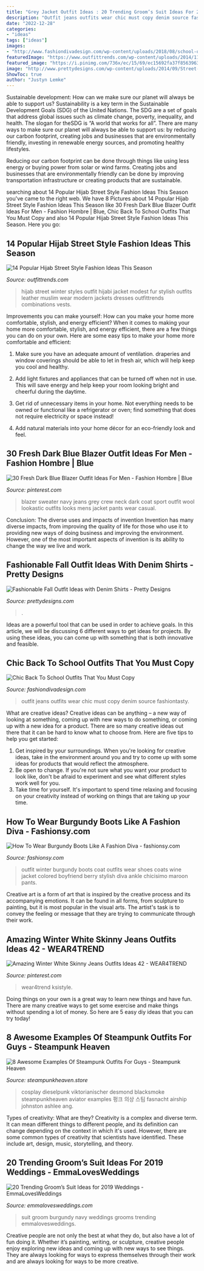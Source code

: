```yaml
---
title: "Grey Jacket Outfit Ideas : 20 Trending Groom’s Suit Ideas For 2019 Weddings"
description: "Outfit jeans outfits wear chic must copy denim source fashiontasty"
date: "2022-12-28"
categories:
- "ideas"
tags: ["ideas"]
images:
- "http://www.fashiondivadesign.com/wp-content/uploads/2018/08/school-outfits-.jpg"
featuredImage: "https://www.outfittrends.com/wp-content/uploads/2014/11/Hijab-with-Leather-Jacket.jpg"
featured_image: "https://i.pinimg.com/736x/ec/15/69/ec15692fa37f856396367fc8d3cd45dc.jpg"
image: "http://www.prettydesigns.com/wp-content/uploads/2014/09/Street-Style-Outfit-Idea-with-Denim-Shirt.jpg"
ShowToc: true
author: "Justyn Lemke"
---
```



Sustainable development: How can we make sure our planet will always be able to support us?
Sustainability is a key term in the Sustainable Development Goals (SDG) of the United Nations. The SDG are a set of goals that address global issues such as climate change, poverty, inequality, and health. The slogan for theSDG is “A world that works for all”.
There are many ways to make sure our planet will always be able to support us: by reducing our carbon footprint, creating jobs and businesses that are environmentally friendly, investing in renewable energy sources, and promoting healthy lifestyles.

Reducing our carbon footprint can be done through things like using less energy or buying power from solar or wind farms. Creating jobs and businesses that are environmentally friendly can be done by improving transportation infrastructure or creating products that are sustainable.

	

		
searching about 14 Popular Hijab Street Style Fashion Ideas This Season you've came to the right web. We have 8 Pictures about 14 Popular Hijab Street Style Fashion Ideas This Season like 30 Fresh Dark Blue Blazer Outfit Ideas For Men - Fashion Hombre | Blue, Chic Back To School Outfits That You Must Copy and also 14 Popular Hijab Street Style Fashion Ideas This Season. Here you go:
		
    
## 14 Popular Hijab Street Style Fashion Ideas This Season

<img loading=lazy src="https://www.outfittrends.com/wp-content/uploads/2014/11/Hijab-with-Leather-Jacket.jpg" onerror="this.onerror=null;this.src='https://tse2.mm.bing.net/th?id=OIP.4V3RCAqqBDE3Cp75xz_dsQHaLH&amp;pid=15.1';" alt="14 Popular Hijab Street Style Fashion Ideas This Season">

_Source: outfittrends.com_

>hijab street winter styles outfit hijabi jacket modest fur stylish outfits leather muslim wear modern jackets dresses outfittrends combinations vests. 

	

Improvements you can make yourself: How can you make your home more comfortable, stylish, and energy efficient?
When it comes to making your home more comfortable, stylish, and energy efficient, there are a few things you can do on your own. Here are some easy tips to make your home more comfortable and efficient: 
1. Make sure you have an adequate amount of ventilation. draperies and window coverings should be able to let in fresh air, which will help keep you cool and healthy.

2. Add light fixtures and appliances that can be turned off when not in use. This will save energy and help keep your room looking bright and cheerful during the daytime.

3. Get rid of unnecessary items in your home. Not everything needs to be owned or functional like a refrigerator or oven; find something that does not require electricity or space instead!

4. Add natural materials into your home décor for an eco-friendly look and feel.

    
## 30 Fresh Dark Blue Blazer Outfit Ideas For Men - Fashion Hombre | Blue

<img loading=lazy src="https://i.pinimg.com/736x/5b/4b/d8/5b4bd8e7394d501ff635cf19e96c92c3.jpg" onerror="this.onerror=null;this.src='https://tse4.mm.bing.net/th?id=OIP.Nje7Y22wXaYC6oqbB_zb_QHaLJ&amp;pid=15.1';" alt="30 Fresh Dark Blue Blazer Outfit Ideas For Men - Fashion Hombre | Blue">

_Source: pinterest.com_

>blazer sweater navy jeans grey crew neck dark coat sport outfit wool lookastic outfits looks mens jacket pants wear casual. 

	

Conclusion: The diverse uses and impacts of invention
Invention has many diverse impacts, from improving the quality of life for those who use it to providing new ways of doing business and improving the environment. However, one of the most important aspects of invention is its ability to change the way we live and work.

    
## Fashionable Fall Outfit Ideas With Denim Shirts - Pretty Designs

<img loading=lazy src="http://www.prettydesigns.com/wp-content/uploads/2014/09/Street-Style-Outfit-Idea-with-Denim-Shirt.jpg" onerror="this.onerror=null;this.src='https://tse4.mm.bing.net/th?id=OIP.MbQDV56C3-koPvwaEph_dgHaMM&amp;pid=15.1';" alt="Fashionable Fall Outfit Ideas with Denim Shirts - Pretty Designs">

_Source: prettydesigns.com_

>. 

	

Ideas are a powerful tool that can be used in order to achieve goals. In this article, we will be discussing 6 different ways to get ideas for projects. By using these ideas, you can come up with something that is both innovative and feasible.

    
## Chic Back To School Outfits That You Must Copy

<img loading=lazy src="http://www.fashiondivadesign.com/wp-content/uploads/2018/08/school-outfits-.jpg" onerror="this.onerror=null;this.src='https://tse2.mm.bing.net/th?id=OIP.3DfbbyPKGgc-RbrQoXzPsQHaK1&amp;pid=15.1';" alt="Chic Back To School Outfits That You Must Copy">

_Source: fashiondivadesign.com_

>outfit jeans outfits wear chic must copy denim source fashiontasty. 

	

What are creative ideas?
Creative ideas can be anything – a new way of looking at something, coming up with new ways to do something, or coming up with a new idea for a product. There are so many creative ideas out there that it can be hard to know what to choose from. Here are five tips to help you get started: 
1) Get inspired by your surroundings. When you're looking for creative ideas, take in the environment around you and try to come up with some ideas for products that would reflect the atmosphere. 
2) Be open to change. If you're not sure what you want your product to look like, don't be afraid to experiment and see what different styles work well for you. 
3) Take time for yourself. It's important to spend time relaxing and focusing on your creativity instead of working on things that are taking up your time.

    
## How To Wear Burgundy Boots Like A Fashion Diva - Fashionsy.com

<img loading=lazy src="http://fashionsy.com/wp-content/uploads/2016/10/burgundy-coat-and-boots.jpg" onerror="this.onerror=null;this.src='https://tse1.mm.bing.net/th?id=OIP.8vDzvKDi3Zc-wKyi9ThquQHaLG&amp;pid=15.1';" alt="How To Wear Burgundy Boots Like A Fashion Diva - fashionsy.com">

_Source: fashionsy.com_

>outfit winter burgundy boots coat outfits wear shoes coats wine jacket colored boyfriend berry stylish diva ankle chicisimo maroon pants. 

	

Creative art is a form of art that is inspired by the creative process and its accompanying emotions. It can be found in all forms, from sculpture to painting, but it is most popular in the visual arts. The artist's task is to convey the feeling or message that they are trying to communicate through their work.

    
## Amazing Winter White Skinny Jeans Outfits Ideas 42 - WEAR4TREND

<img loading=lazy src="https://i.pinimg.com/736x/ec/15/69/ec15692fa37f856396367fc8d3cd45dc.jpg" onerror="this.onerror=null;this.src='https://tse3.mm.bing.net/th?id=OIP.h5FK_HzxWw9o-HI3Skj-cQHaXQ&amp;pid=15.1';" alt="Amazing Winter White Skinny Jeans Outfits Ideas 42 - WEAR4TREND">

_Source: pinterest.com_

>wear4trend ksistyle. 

	

Doing things on your own is a great way to learn new things and have fun. There are many creative ways to get some exercise and make things without spending a lot of money. So here are 5 easy diy ideas that you can try today!

    
## 8 Awesome Examples Of Steampunk Outfits For Guys - Steampunk Heaven

<img loading=lazy src="https://cdn.shopify.com/s/files/1/1682/2301/files/Steampunk_kid_zpszydd2ub4_1024x1024.jpg?v=1488504643" onerror="this.onerror=null;this.src='https://tse1.mm.bing.net/th?id=OIP.x2stOoA7IPhbsnJOBCSfZAHaLG&amp;pid=15.1';" alt="8 Awesome Examples Of Steampunk Outfits For Guys - Steampunk Heaven">

_Source: steampunkheaven.store_

>cosplay dieselpunk viktorianischer desmond blacksmoke steampunkheaven aviator examples 펑크 의상 스팀 fasnacht airship johnston ashlee ang. 

	

Types of creativity: What are they?
Creativity is a complex and diverse term. It can mean different things to different people, and its definition can change depending on the context in which it's used. However, there are some common types of creativity that scientists have identified. These include art, design, music, storytelling, and
theory.

    
## 20 Trending Groom’s Suit Ideas For 2019 Weddings - EmmaLovesWeddings

<img loading=lazy src="http://emmalovesweddings.com/wp-content/uploads/2018/09/navy-blue-and-burgundy-groom-wedding-suit-ideas.jpg" onerror="this.onerror=null;this.src='https://tse3.mm.bing.net/th?id=OIP.5CIJ_xLi5B39_EmI1jrilgHaLH&amp;pid=15.1';" alt="20 Trending Groom’s Suit Ideas for 2019 Weddings - EmmaLovesWeddings">

_Source: emmalovesweddings.com_

>suit groom burgundy navy weddings grooms trending emmalovesweddings. 

	

Creative people are not only the best at what they do, but also have a lot of fun doing it. Whether it’s painting, writing, or sculpture, creative people enjoy exploring new ideas and coming up with new ways to see things. They are always looking for ways to express themselves through their work and are always looking for ways to be more creative.

